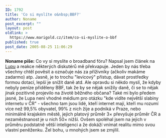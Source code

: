 ```yaml
---
ID: 1792
title: 'Co si myslíte o&nbsp;BBF?'
author: Noname
post_excerpt: ""
layout: post
oldlink: >
  https://www.marigold.cz/item/co-si-myslite-o-bbf
published: true
post_date: 2005-08-25 11:06:29
---
```

<p><strong>Noname píše:</strong> Co vy si myslíte o broadband fóru? Napsal jsem článek na <a href='http://www.lupa.cz/clanek.php3?show=4347'>Lupu</a> a reakce některých diskutérů mě překvapuje. Jeden by nás třeba všechny chtěl pověsit a označuje nás za příživníky (ačkoliv makáme zadarmo) atp. Jasně, je to trochu "levicový" přístup, dávat prostředky formou dotací, lepší je snížit daně atd. Ale opravdu si někdo myslí, že kdyby nebyly peníze přiděleny BBF, tak že by se nějak snížily daně, či se to nějak jinak pozitivně projevilo na životě běžného občana? Také mi bylo předem jasné, že Lupa není vhodné médium pro otázku "kde vidíte největší slabiny internetu v ČR" - všechno tam jsou lidé, kteří internet mají, kteří mu rozumí více než 99,5% obyvatel, 99% z nich žije a podniká v Praze, nebo minimálně krajském městě, jejich platový průměr 3× převyšuje průměr ČR a nezaměstnanost je u nich 50× nižší. Ovšem spoléhal jsem na jejich v průměru podstatně větší inteligenci a že dokáží vnímat realitu mimo svou vlastní peněženku. Žel bohu, u mnohých jsem se zmýlil.</p>
